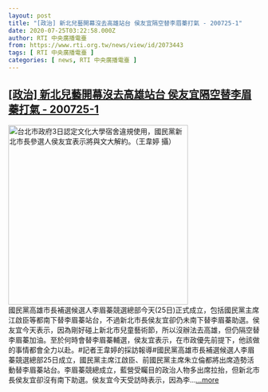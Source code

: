 ```yaml
---
layout: post
title: "[政治] 新北兒藝開幕沒去高雄站台 侯友宜隔空替李眉蓁打氣 - 200725-1"
date: 2020-07-25T03:22:58.000Z
author: RTI 中央廣播電臺
from: https://www.rti.org.tw/news/view/id/2073443
tags: [ RTI 中央廣播電臺 ]
categories: [ news, RTI 中央廣播電臺 ]
---
```

<!--1595647378000-->
[[政治] 新北兒藝開幕沒去高雄站台 侯友宜隔空替李眉蓁打氣 - 200725-1](https://www.rti.org.tw/news/view/id/2073443)
------

<div>
<img src="https://static.rti.org.tw/assets/thumbnails/2018/07/03/153061597604112.jpg" width="360" alt="台北市政府3日認定文化大學宿舍違規使用，國民黨新北市長參選人侯友宜表示將與文大解約。（王韋婷 攝）" title="台北市政府3日認定文化大學宿舍違規使用，國民黨新北市長參選人侯友宜表示將與文大解約。（王韋婷 攝）"><br>國民黨高雄市長補選候選人李眉蓁競選總部今天(25日)正式成立，包括國民黨主席江啟臣等都南下替李眉蓁站台，不過新北市長侯友宜卻仍未南下替李眉蓁助選。侯友宜今天表示，因為剛好碰上新北市兒童藝術節，所以沒辦法去高雄，但仍隔空替李眉蓁加油。至於何時會替李眉蓁輔選，侯友宜表示，在市政優先前提下，他該做的事情都會全力以赴。#記者王韋婷的採訪報導#國民黨高雄市長補選候選人李眉蓁競選總部25日成立，國民黨主席江啟臣、前國民黨主席朱立倫都將出席造勢活動替李眉蓁站台。李眉蓁競總成立，藍營受矚目的政治人物多出席拉抬，但新北市長侯友宜卻沒有南下助選。侯友宜今天受訪時表示，因為李...<a target="_blank" href="https://www.rti.org.tw/news/view/id/2073443">...more</a>
</div>
